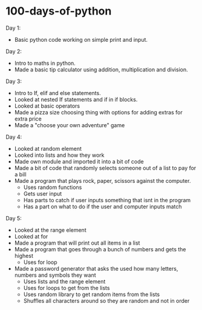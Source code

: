 # 100-days-of-python

Day 1: 
- Basic python code working on simple print and input. 

Day 2:
- Intro to maths in python. 
- Made a basic tip calculator using addition, multiplication and division.

Day 3:
- Intro to If, elif and else statements. 
- Looked at nested If statements and if in if blocks.
- Looked at basic operators
- Made a pizza size choosing thing with options for adding extras for extra price
- Made a "choose your own adventure" game

Day 4:
- Looked at random element
- Looked into lists and how they work
- Made own module and imported it into a bit of code
- Made a bit of code that randomly selects someone out of a list to pay for a bill
- Made a program that plays rock, paper, scissors against the computer.
    - Uses random functions
    - Gets user input
    - Has parts to catch if user inputs something that isnt in the program
    - Has a part on what to do if the user and computer inputs match

Day 5:
- Looked at the range element
- Looked at for 
- Made a program that will print out all items in a list
- Made a program that goes through a bunch of numbers and gets the highest
    - Uses for loop
- Made a password generator that asks the used how many letters, numbers and symbols they want
    - Uses lists and the range element
    - Uses for loops to get from the lists
    - Uses random library to get random items from the lists
    - Shuffles all characters around so they are random and not in order
